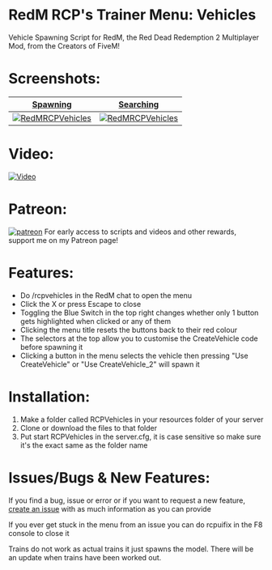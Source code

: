 # RedM RCP's Trainer Menu: Vehicles
Vehicle Spawning Script for RedM, the Red Dead Redemption 2 Multiplayer Mod, from the Creators of FiveM!

# Screenshots:
<a href="https://www.rcpisawesome.co.uk/dev/RedMRCPVehicles/1.png" target="_blank">**Spawning**</a>|<a href="https://www.rcpisawesome.co.uk/dev/RedMRCPVehicles/2.png" target="_blank">**Searching**</a>
:---:|:---:
<a href="https://www.rcpisawesome.co.uk/dev/RedMRCPVehicles/1.png" target="_blank"><img alt="RedMRCPVehicles" src="https://www.rcpisawesome.co.uk/dev/RedMRCPVehicles/1.png"></a>|<a href="https://www.rcpisawesome.co.uk/dev/RedMRCPVehicles/2.png" target="_blank"><img alt="RedMRCPVehicles" src="https://www.rcpisawesome.co.uk/dev/RedMRCPVehicles/2.png"></a>
# Video:
[![Video](https://img.youtube.com/vi/cZKZPdHFtBk/maxresdefault.jpg)](https://www.youtube.com/watch?v=cZKZPdHFtBk)
# Patreon:
[![patreon](https://c5.patreon.com/external/favicon/favicon.ico)](https://www.patreon.com/RCPisAwesome)     For early access to scripts and videos and other rewards, support me on my Patreon page!
# Features:
- Do /rcpvehicles in the RedM chat to open the menu
- Click the X or press Escape to close
- Toggling the Blue Switch in the top right changes whether only 1 button gets highlighted when clicked or any of them
- Clicking the menu title resets the buttons back to their red colour
- The selectors at the top allow you to customise the CreateVehicle code before spawning it
- Clicking a button in the menu selects the vehicle then pressing "Use CreateVehicle" or "Use CreateVehicle_2" will spawn it
# Installation:
1. Make a folder called RCPVehicles in your resources folder of your server
2. Clone or download the files to that folder
3. Put start RCPVehicles in the server.cfg, it is case sensitive so make sure it's the exact same as the folder name
# Issues/Bugs &amp; New Features:
If you find a bug, issue or error or if you want to request a new feature, [create an issue](https://github.com/RCPisAwesome/RedMRCPVehicles/issues) with as much information as you can provide

If you ever get stuck in the menu from an issue you can do rcpuifix in the F8 console to close it

Trains do not work as actual trains it just spawns the model. There will be an update when trains have been worked out.
